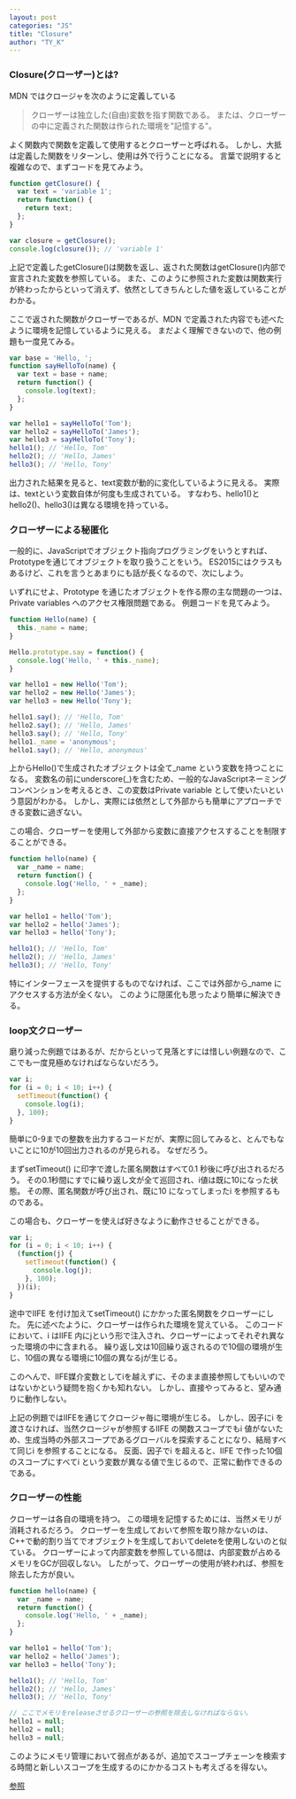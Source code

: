 ```yaml
---
layout: post
categories: "JS"
title: "Closure"
author: "TY_K"
---
```


### Closure(クローザー)とは?
MDN ではクロージャを次のように定義している

> クローザーは独立した(自由)変数を指す関数である。 または、クローザーの中に定義された関数は作られた環境を"記憶する"。

よく関数内で関数を定義して使用するとクローザーと呼ばれる。 しかし、大抵は定義した関数をリターンし、使用は外で行うことになる。 言葉で説明すると複雑なので、まずコードを見てみよう。

```javascript
function getClosure() {
  var text = 'variable 1';
  return function() {
    return text;
  };
}

var closure = getClosure();
console.log(closure()); // 'variable 1'
```

上記で定義したgetClosure()は関数を返し、返された関数はgetClosure()内部で宣言された変数を参照している。 また、このように参照された変数は関数実行が終わったからといって消えず、依然としてきちんとした値を返していることがわかる。

ここで返された関数がクローザーであるが、MDN で定義された内容でも述べたように環境を記憶しているように見える。 まだよく理解できないので、他の例題も一度見てみる。

```javascript
var base = 'Hello, ';
function sayHelloTo(name) {
  var text = base + name;
  return function() {
    console.log(text);
  };
}

var hello1 = sayHelloTo('Tom');
var hello2 = sayHelloTo('James');
var hello3 = sayHelloTo('Tony');
hello1(); // 'Hello, Tom'
hello2(); // 'Hello, James'
hello3(); // 'Hello, Tony'
```

出力された結果を見ると、text変数が動的に変化しているように見える。 実際は、textという変数自体が何度も生成されている。 すなわち、hello1()とhello2()、hello3()は異なる環境を持っている。

### クローザーによる秘匿化

一般的に、JavaScriptでオブジェクト指向プログラミングをいうとすれば、Prototypeを通じてオブジェクトを取り扱うことをいう。 ES2015にはクラスもあるけど、これを言うとあまりにも話が長くなるので、次にしよう。

いずれにせよ、Prototype を通じたオブジェクトを作る際の主な問題の一つは、Private variables へのアクセス権限問題である。 例題コードを見てみよう。

```javascript
function Hello(name) {
  this._name = name;
}

Hello.prototype.say = function() {
  console.log('Hello, ' + this._name);
}

var hello1 = new Hello('Tom');
var hello2 = new Hello('James');
var hello3 = new Hello('Tony');

hello1.say(); // 'Hello, Tom'
hello2.say(); // 'Hello, James'
hello3.say(); // 'Hello, Tony'
hello1._name = 'anonymous';
hello1.say(); // 'Hello, anonymous'
```

上からHello()で生成されたオブジェクトは全て_name という変数を持つことになる。 変数名の前にunderscore(_)を含むため、一般的なJavaScriptネーミングコンベンションを考えるとき、この変数はPrivate variable として使いたいという意図がわかる。 しかし、実際には依然として外部からも簡単にアプローチできる変数に過ぎない。

この場合、クローザーを使用して外部から変数に直接アクセスすることを制限することができる。

```javascript
function hello(name) {
  var _name = name;
  return function() {
    console.log('Hello, ' + _name);
  };
}

var hello1 = hello('Tom');
var hello2 = hello('James');
var hello3 = hello('Tony');

hello1(); // 'Hello, Tom'
hello2(); // 'Hello, James'
hello3(); // 'Hello, Tony'
```

特にインターフェースを提供するものでなければ、ここでは外部から_name にアクセスする方法が全くない。 このように隠匿化も思ったより簡単に解決できる。

### loop文クローザー

磨り減った例題ではあるが、だからといって見落とすには惜しい例題なので、ここでも一度見極めなければならないだろう。
```javascript
var i;
for (i = 0; i < 10; i++) {
  setTimeout(function() {
    console.log(i);
  }, 100);
}
```

簡単に0-9までの整数を出力するコードだが、実際に回してみると、とんでもないことに10が10回出力されるのが見られる。 なぜだろう。

まずsetTimeout() に印字で渡した匿名関数はすべて0.1 秒後に呼び出されるだろう。 その0.1秒間にすでに繰り返し文が全て巡回され、i値は既に10になった状態。 その際、匿名関数が呼び出され、既に10 になってしまったi を参照するものである。

この場合も、クローザーを使えば好きなように動作させることができる。

```javascript
var i;
for (i = 0; i < 10; i++) {
  (function(j) {
    setTimeout(function() {
      console.log(j);
    }, 100);
  })(i);
}
```
途中でIIFE を付け加えてsetTimeout() にかかった匿名関数をクローザーにした。 先に述べたように、クローザーは作られた環境を覚えている。 このコードにおいて、i はIIFE 内にjという形で注入され、クローザーによってそれぞれ異なった環境の中に含まれる。 繰り返し文は10回繰り返されるので10個の環境が生じ、10個の異なる環境に10個の異なるjが生じる。

このへんで、IIFE媒介変数としてiを越えずに、そのまま直接参照してもいいのではないかという疑問を抱くかも知れない。 しかし、直接やってみると、望み通りに動作しない。

上記の例題ではIIFEを通じてクロージャ毎に環境が生じる。 しかし、因子にi を渡さなければ、当然クロージャが参照するIIFE の関数スコープでもi 値がないため、生成当時の外部スコープであるグローバルを探索することになり、結局すべて同じi を参照することになる。 反面、因子でi を超えると、IIFE で作った10個のスコープにすべてi という変数が異なる値で生じるので、正常に動作できるのである。

### クローザーの性能

クローザーは各自の環境を持つ。 この環境を記憶するためには、当然メモリが消耗されるだろう。 クローザーを生成しておいて参照を取り除かないのは、C++で動的割り当てでオブジェクトを生成しておいてdeleteを使用しないのと似ている。 クローザーによって内部変数を参照している間は、内部変数が占めるメモリをGCが回収しない。 したがって、クローザーの使用が終われば、参照を除去した方が良い。

```javascript
function hello(name) {
  var _name = name;
  return function() {
    console.log('Hello, ' + _name);
  };
}

var hello1 = hello('Tom');
var hello2 = hello('James');
var hello3 = hello('Tony');

hello1(); // 'Hello, Tom'
hello2(); // 'Hello, James'
hello3(); // 'Hello, Tony'

// ここでメモリをreleaseさせるクローザーの参照を除去しなければならない。
hello1 = null;
hello2 = null;
hello3 = null;
```
このようにメモリ管理において弱点があるが、追加でスコープチェーンを検索する時間と新しいスコープを生成するのにかかるコストも考えざるを得ない。

[参照][closure]

[closure]: https://hyunseob.github.io/2016/08/30/javascript-closure/ "closure"
